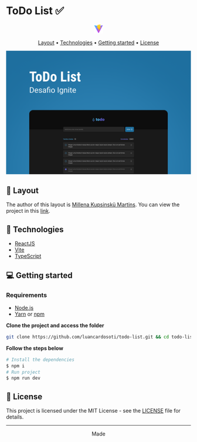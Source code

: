 # ToDo List ✅

<p align="center">
  <a href="https://vitejs.dev"><img src=".github/vite.svg" alt="Vite" height="24"/></a>
</p>

<p align="center">
  <a href="#-layout">Layout</a> •
  <a href="#-technologies">Technologies</a> •
  <a href="#-getting-started">Getting started</a> •
  <a href="#-license">License</a>
</p>

<p align="center">
  <img alt="Coffee Delivery Layout Image" src=".github/image.png" />
</p>


## 🔖 Layout

The author of this layout is [Millena Kupsinskü Martins](https://www.figma.com/@millenakmartins). You can view the project in this [link](https://www.figma.com/file/0n0zDN7zbzhRbaEO74Xesx/ToDo-List).

## 🚀 Technologies

- [ReactJS](https://reactjs.org/)
- [Vite](https://vitejs.dev)
- [TypeScript](https://www.typescriptlang.org/)

## 💻 Getting started

### Requirements

- [Node.js](https://nodejs.org/en/)
- [Yarn](https://classic.yarnpkg.com/) or [npm](https://www.npmjs.com/package/npm)

**Clone the project and access the folder**

```bash
git clone https://github.com/luancardosoti/todo-list.git && cd todo-list
```

**Follow the steps below**

```bash
# Install the dependencies
$ npm i
# Run project
$ npm run dev
```

## 📝 License

This project is licensed under the MIT License - see the [LICENSE](LICENSE) file for details.

---

<p align="center">
  Made